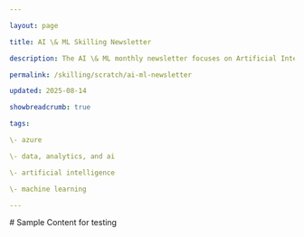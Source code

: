 ```yaml
---

layout: page

title: AI \& ML Skilling Newsletter

description: The AI \& ML monthly newsletter focuses on Artificial Intelligence and Machine Learning on the Microsoft Azure platform. 

permalink: /skilling/scratch/ai-ml-newsletter

updated: 2025-08-14

showbreadcrumb: true

tags:

\- azure

\- data, analytics, and ai

\- artificial intelligence

\- machine learning

---
```




\# Sample Content for testing

